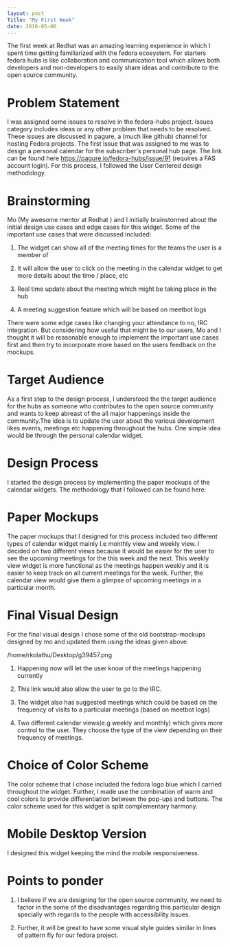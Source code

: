 ```yaml
---
layout: post
Title: "My First Week"
date: 2016-05-06
---
```

The first week at Redhat was an amazing learning experience in which I  spent time getting familiarized with the  fedora ecosystem. For starters fedora hubs is like collaboration and communication tool which allows both developers and non-developers to easily share ideas and contribute to the open source community.   

# Problem Statement    

I was assigned some issues to resolve in the fedora-hubs project. Issues category includes ideas or any other problem that needs to be resolved. These issues are discussed in pagure, a (much like github) channel for hosting Fedora projects. The first issue that was assigned to me was to design a personal calendar for the subscriber's personal hub page. The link can be found here https://pagure.io/fedora-hubs/issue/91 (requires a FAS account login). For this process, I followed the User Centered design methodology.   

# Brainstorming  

Mo (My awesome mentor at Redhat ) and I initially brainstormed about the initial design use cases and edge cases for this widget. Some of the important use cases that were discussed included:  

 1. The widget can show all of the meeting times for the teams the user is a member of  

 2. It will allow the user to click on the meeting in the calendar widget to get more details about the time / place, etc  

 3. Real time update about the meeting which might be taking place in the hub  

 4. A meeting suggestion feature which will be based on meetbot logs  

There were some edge cases like changing your attendance to no, IRC integration. But considering how useful that might be to our users, Mo and I thought it will be reasonable enough to implement the important use cases first and then try to incorporate more based on the users feedback on the mockups. 

# Target Audience  

As a first step to the design process, I understood the the target audience for the hubs as someone who contributes to the open source community and wants to keep abreast of the all major happenings inside the community.The idea is to update the user about the various development likes events, meetings etc happening throughout the hubs. One simple idea would be through the personal calendar widget.  

# Design Process 

I started the design process by implementing the paper mockups of the calendar widgets. The methodology that I followed can be found here:  

# Paper Mockups   

The paper mockups that I designed for this process included  two different types of calendar widget mainly I.e monthly view and weekly view. I decided on two different views because it would be easier for the user to see the upcoming meetings for the this week and the next. This weekly view widget is more functional as the meetings happen weekly and it is easier to keep track on all current meetings for the week. Further, the calendar view would give them a glimpse of upcoming meetings in a particular month. 

# Final Visual Design  

For the final visual design I chose some of the old bootstrap-mockups designed by mo and updated them using the ideas given above.   

/home/rkolathu/Desktop/g39457.png


   1. Happening now will let the user know of the meetings happening currently 

   2. This link would also allow the user to go to the IRC.  

   3. The widget also has suggested meetings which could be based on the frequency of visits to a particular meetings (based on meetbot logs) 

   4. Two different calendar views(e.g weekly and monthly) which gives more control to the user. They choose the type of the view depending on their frequency of meetings. 

# Choice of Color Scheme 

The color scheme that I chose included the fedora logo blue which I carried throughout the widget. Further, I made use the combination of warm and cool colors to provide differentiation between the pop-ups and buttons. The color scheme used for this widget is split complementary harmony.   

# Mobile Desktop Version  

I designed this widget keeping the mind the mobile responsiveness.   

# Points to ponder  

   1. I believe if we are designing for the open source community, we need to factor in the some of the disadvantages regarding this particular design specially with regards to the people with accessibility issues. 

   2. Further, it will be great to have some visual style guides similar in lines of pattern fly for our fedora project.   

 

  
